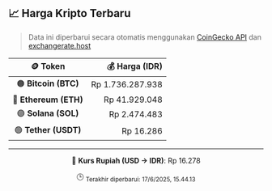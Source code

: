 

<!-- HARGA_KRIPTO -->
## 📈 Harga Kripto Terbaru

> Data ini diperbarui secara otomatis menggunakan [CoinGecko API](https://www.coingecko.com/) dan [exchangerate.host](https://exchangerate.host/)

<div align="center">

| 🪙 Token | 💰 Harga (IDR) |
|:------:|---------------:|
| 🟠 **Bitcoin (BTC)**   | Rp 1.736.287.938 |
| 🔵 **Ethereum (ETH)**  | Rp 41.929.048 |
| 🟣 **Solana (SOL)**    | Rp 2.474.483 |
| 🟢 **Tether (USDT)**   | Rp 16.286 |

---

💱 **Kurs Rupiah (USD → IDR)**: Rp 16.278

🕒 <sub>Terakhir diperbarui: 17/6/2025, 15.44.13</sub>

</div>
<!-- /HARGA_KRIPTO -->